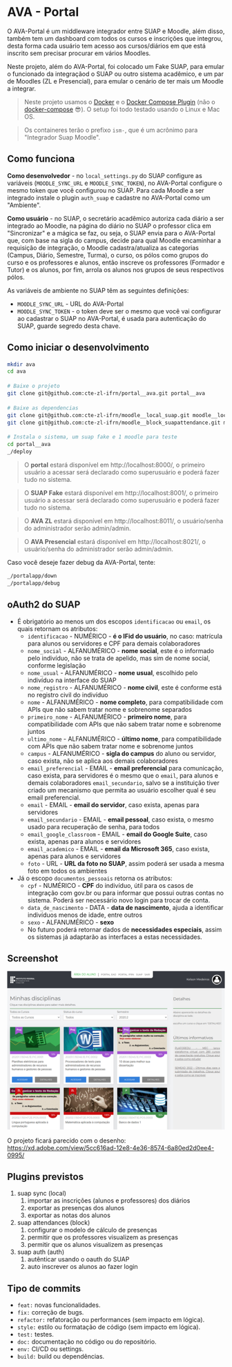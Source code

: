 # AVA - Portal

O AVA-Portal é um middleware integrador entre SUAP e Moodle, além disso, também tem um dashboard com todos os cursos e inscrições que integrou, desta forma cada usuário tem acesso aos cursos/diários em que está inscrito sem precisar procurar em vários Moodles.

Neste projeto, além do AVA-Portal, foi colocado um Fake SUAP, para emular o funcionado da integraçãod o SUAP ou outro sistema acadêmico, e um par de Moodles (ZL e Presencial), para emular o cenário de ter mais um Moodle a integrar.

> Neste projeto usamos o [Docker](https://docs.docker.com/engine/install/) e o [Docker Compose Plugin](https://docs.docker.com/compose/install/compose-plugin/#:~:text=%20Install%20the%20plugin%20manually%20%F0%9F%94%97%20%201,of%20Compose%20you%20want%20to%20use.%20More%20) (não o [docker-compose](https://docs.docker.com/compose/install/) 😎). O setup foi todo testado usando o Linux e Mac OS.

> Os containeres terão o prefixo `ism-`, que é um acrônimo para "Integrador Suap Moodle".

## Como funciona

**Como desenvolvedor** - no `local_settings.py` do SUAP configure as variáveis (`MOODLE_SYNC_URL` e `MOODLE_SYNC_TOKEN`), no AVA-Portal configure o mesmo token que você configurou no SUAP. Para cada  Moodle a ser integrado instale o plugin `auth_suap` e cadastre no AVA-Portal como um "Ambiente". 

**Como usuário** - no SUAP, o secretário acadêmico autoriza cada diário a ser integrado ao Moodle, na página do diário no SUAP o professor clica em "Sincronizar" e a mágica se faz, ou seja, o SUAP envia para o AVA-Portal que, com base na sigla do campus, decide para qual Moodle encaminhar a requisição de integração, o Moodle cadastra/atualiza as categorias (Campus, Diário, Semestre, Turma), o curso, os pólos como grupos do curso e os professores e alunos, então inscreve os professores (Formador e Tutor) e os alunos, por fim, arrola os alunos nos grupos de seus respectivos pólos.

As variáveis de ambiente no SUAP têm as seguintes definições:
- `MOODLE_SYNC_URL` - URL do AVA-Portal
- `MOODLE_SYNC_TOKEN` - o token deve ser o mesmo que você vai configurar ao cadastrar o SUAP no AVA-Portal, é usada para autenticação do SUAP, guarde segredo desta chave.

## Como iniciar o desenvolvimento

```bash
mkdir ava
cd ava

# Baixe o projeto
git clone git@github.com:cte-zl-ifrn/portal__ava.git portal__ava 

# Baixe as dependencias
git clone git@github.com:cte-zl-ifrn/moodle__local_suap.git moodle__local_suap 
git clone git@github.com:cte-zl-ifrn/moodle__block_suapattendance.git moodle__block_suapattendance

# Instala o sistema, um suap fake e 1 moodle para teste
cd portal__ava
_/deploy
```

> O **portal** estará disponível em http://localhost:8000/, o primeiro usuário a acessar será declarado como superusuário e poderá fazer tudo no sistema.

> O **SUAP Fake** estará disponível em http://localhost:8001/, o primeiro usuário a acessar será declarado como superusuário e poderá fazer tudo no sistema.

> O **AVA ZL** estará disponível em http://localhost:8011/, o usuário/senha do administrador serão admin/admin.

> O **AVA Presencial** estará disponível em http://localhost:8021/, o usuário/senha do administrador serão admin/admin.

Caso você deseje fazer debug da AVA-Portal, tente:

```bash
_/portalapp/down
_/portalapp/debug
```

## oAuth2 do SUAP

- É obrigatório ao menos um dos escopos `identificacao` ou `email`, os quais retornam os atributos:
  - `identificacao` - NUMÉRICO - **é o IFid do usuário**, no caso: matrícula para alunos ou servidores e CPF para demais colaboradores
  - `nome_social` - ALFANUMÉRICO - **nome social**, este é o informado pelo indivíduo, não se trata de apelido, mas sim de nome social, conforme legislação
  - `nome_usual` - ALFANUMÉRICO - **nome usual**, escolhido pelo indivíduo na interface do SUAP
  - `nome_registro` - ALFANUMÉRICO - **nome civil**, este é conforme está no registro civil do indivíduo
  - `nome` - ALFANUMÉRICO - **nome completo**, para compatibilidade com APIs que não sabem tratar nome e sobrenome separados
  - `primeiro_nome` - ALFANUMÉRICO - **primeiro nome**, para compatibilidade com APIs que não sabem tratar nome e sobrenome juntos
  - `ultimo_nome` - ALFANUMÉRICO - **último nome**, para compatibilidade com APIs que não sabem tratar nome e sobrenome juntos
  - `campus` - ALFANUMÉRICO - **sigla do campus** do aluno ou servidor, caso exista, não se aplica aos demais colaboradores
  - `email_preferencial` - EMAIL - **email preferencial** para comunicação, caso exista, para servidores é o mesmo que o `email`, para alunos e demais colaboradores `email_secundario`, salvo se a instituição tiver criado um mecanismo que permita ao usuário escolher qual é seu email preferencial.
  - `email` - EMAIL - **email do servidor**, caso exista, apenas para servidores
  - `email_secundario` - EMAIL - **email pessoal**, caso exista, o mesmo usado para recuperação de senha, para todos
  - `email_google_classroom` - EMAIL - **email do Google Suite**, caso exista, apenas para alunos e servidores
  - `email_academico` - EMAIL - **email da Microsoft 365**, caso exista, apenas para alunos e servidores
  - `foto` - URL - **URL da foto no SUAP**, assim poderá ser usada a mesma foto em todos os ambientes
- Já o escopo `documentos_pessoais` retorna os atributos:
  - `cpf` - NUMÉRICO - **CPF** do indivíduo, útil para os casos de integração com gov.br ou para informar que possui outras contas no sistema. Poderá ser necessário novo login para trocar de conta.
  - `data_de_nascimento` - DATA - **data de nascimento**, ajuda a identificar indivíduos menos de idade, entre outros
  - `sexo` - ALFANUMÉRICO - **sexo**
  - No futuro poderá retornar dados de **necessidades especiais**, assim os sistemas já adaptarão as interfaces a estas necessidades.


## Screenshot

![screenshot](screenshot.png)

O projeto ficará parecido com o desenho: https://xd.adobe.com/view/5cc616ad-12e8-4e36-8574-6a80ed2d0ee4-0995/

## Plugins previstos

1. suap sync (local)
   1. importar as inscrições (alunos e professores) dos diários
   2. exportar as presenças dos alunos
   3. exportar as notas dos alunos
2. suap attendances (block)
   1. configurar o modelo de cálculo de presenças
   2. permitir que os professores visualizem as presenças
   3. permitir que os alunos visualizem as presenças
3. suap auth (auth)
   1. autênticar usando o oauth do SUAP
   2. auto inscrever os alunos ao fazer login


## Tipo de commits

- `feat:` novas funcionalidades.
- `fix:` correção de bugs.
- `refactor:` refatoração ou performances (sem impacto em lógica).
- `style:` estilo ou formatação de código (sem impacto em lógica).
- `test:` testes.
- `doc:` documentação no código ou do repositório.
- `env:` CI/CD ou settings.
- `build:` build ou dependências.

